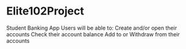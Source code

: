 # Elite102Project
Student Banking App
Users will be able to:
Create and/or open their accounts
Check their account balance 
Add to or Withdraw from their accounts
